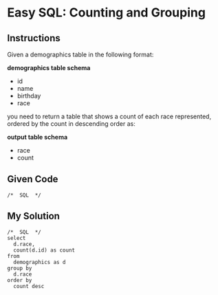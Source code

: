 # Easy SQL: Counting and Grouping

## Instructions

Given a demographics table in the following format:

**demographics table schema**

- id
- name
- birthday
- race

you need to return a table that shows a count of each race represented, ordered by the count in descending order as:

**output table schema**

- race
- count

## Given Code
```
/*  SQL  */
```

## My Solution
```
/*  SQL  */
select
  d.race,
  count(d.id) as count
from
  demographics as d
group by 
  d.race
order by 
  count desc
```